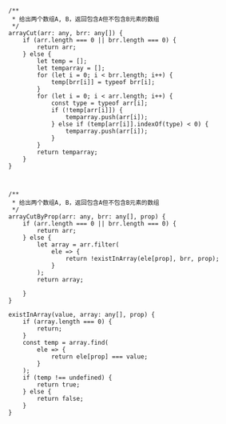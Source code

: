     /**
     * 给出两个数组A, B，返回包含A但不包含B元素的数组
     */
    arrayCut(arr: any, brr: any[]) {
        if (arr.length === 0 || brr.length === 0) {
            return arr;
        } else {
            let temp = [];
            let temparray = [];
            for (let i = 0; i < brr.length; i++) {
                temp[brr[i]] = typeof brr[i];
            }
            for (let i = 0; i < arr.length; i++) {
                const type = typeof arr[i];
                if (!temp[arr[i]]) {
                    temparray.push(arr[i]);
                } else if (temp[arr[i]].indexOf(type) < 0) {
                    temparray.push(arr[i]);
                }
            }
            return temparray;
        }
    }



    /**
     * 给出两个数组A, B，返回包含A但不包含B元素的数组
     */
    arrayCutByProp(arr: any, brr: any[], prop) {
        if (arr.length === 0 || brr.length === 0) {
            return arr;
        } else {
            let array = arr.filter(
                ele => {
                    return !existInArray(ele[prop], brr, prop);
                }
            );
            return array;

        }
    }

    existInArray(value, array: any[], prop) {
        if (array.length === 0) {
            return;
        }
        const temp = array.find(
            ele => {
                return ele[prop] === value;
            }
        );
        if (temp !== undefined) {
            return true;
        } else {
            return false;
        }
    }
